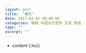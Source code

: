 ```yaml
---
layout: post
title:  "索引"
date: 2017-04-05 00:00:00
categories: 编程 中国古代哲学 交易 其他 
tags: ""
excerpt: ""
---
```


* content
{:toc}


































